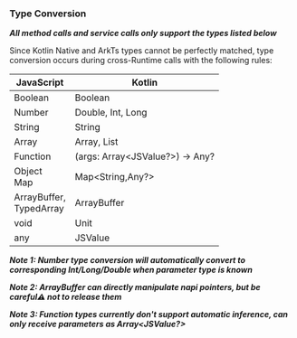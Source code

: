 ### Type Conversion

***All method calls and service calls only support the types listed below***

Since Kotlin Native and ArkTs types cannot be perfectly matched, type conversion occurs during cross-Runtime calls with the following rules:

| **JavaScript**               | **Kotlin** |
|------------------------------| ------------------------ |
| Boolean                      | Boolean
| Number                       | Double, Int, Long |
| String                       | String               |
| Array                        | Array, List           |
| Function                     | (args: Array<JSValue?>) -> Any? |
| Object  <br> Map             | Map<String,Any?>|
| ArrayBuffer, <br> TypedArray | ArrayBuffer  |
| void                         | Unit  |
| any                          | JSValue |

***Note 1: Number type conversion will automatically convert to corresponding Int/Long/Double when parameter type is known***

***Note 2: ArrayBuffer can directly manipulate napi pointers, but be careful⚠️ not to release them***

***Note 3: Function types currently don't support automatic inference, can only receive parameters as Array<JSValue?>***